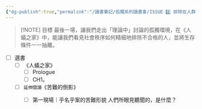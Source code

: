 ```yaml
---
{"dg-publish":true,"permalink":"/讀書筆記/孤獨系列讀書會/ISSUE 4️⃣ 排除在人群之外/","title":"ISSUE 4️⃣ 排除在人群之外","tags":["橋本書屋","獨，書會","Reading_Notes"],"created":"2025-05-06T02:37:06.000+08:00","updated":"2025-05-06T01:00:34.000+08:00"}
---
```



> [!NOTE] 目標
>最後一場，讓我們走出「理論中」討論的孤獨環境，在《人蟻之家》中，能讓我們看見社會秩序如何精細地排除不合格的人，並將生存條件一一抽離。
- [ ] 選書
	- [ ] 《人蟻之家》
		- [ ] Prologue
		- [ ] CH1。
	- [ ] `延伸閱讀`《苦難的倒影》
		- [ ] 第一現場｜乎名乎案的苦難形貌 人們所眼見聽聞的，是什麼？

